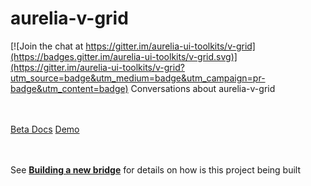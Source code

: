 # aurelia-v-grid

[![Join the chat at https://gitter.im/aurelia-ui-toolkits/v-grid](https://badges.gitter.im/aurelia-ui-toolkits/v-grid.svg)](https://gitter.im/aurelia-ui-toolkits/v-grid?utm_source=badge&utm_medium=badge&utm_campaign=pr-badge&utm_content=badge)
Conversations about aurelia-v-grid

<br><br>
[Beta Docs](https://vegarringdal.gitbooks.io/v-grid-dev/content/)
[Demo](http://aurelia-ui-toolkits.github.io/demo-v-grid)
<br><br><br>

See **[Building a new bridge](https://www.gitbook.com/book/aurelia-ui-toolkits/building-a-new-bridge/details)** for details on how is this project being built
